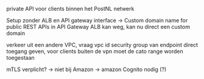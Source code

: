 private API voor clients binnen het PostNL netwerk

Setup zonder ALB en API gateway interface ->  Custom domain name for public REST APIs in API Gateway
ALB kan weg, kan nu direct een custom domain

verkeer uit een andere VPC, vraag vpc id
security group van endpoint direct toegang geven, voor clients buiten de vpn moet de cato range worden toegestaan

mTLS verplicht? -> niet bij Amazon -> amazon Cognito nodig (?)

